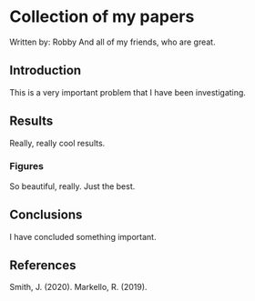 # Collection of my papers

Written by: Robby
And all of my friends, who are great.

## Introduction

This is a very important problem that I have been investigating.

## Results

Really, really cool results.

### Figures

So beautiful, really. Just the best.

## Conclusions

I have concluded something important.

## References

Smith, J. (2020). 
Markello, R. (2019).
